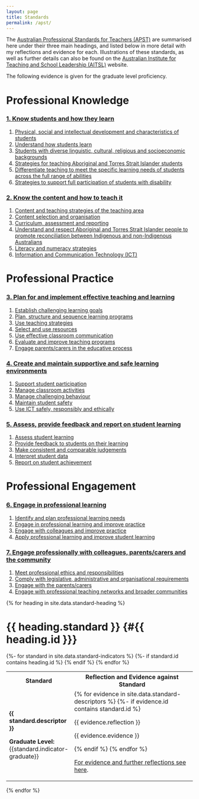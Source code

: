 ```yaml
---
layout: page
title: Standards
permalink: /apst/
---
```


The [Australian Professional Standards for Teachers (APST)](https://www.aitsl.edu.au/docs/default-source/apst-resources/australian_professional_standard_for_teachers_final.pdf) are summarised here under their three main headings, and listed below in more detail with my reflections and evidence for each. Illustrations of these standards, as well as further details can also be found on the [Australian Institute for Teaching and School Leadership (AITSL)](https://www.aitsl.edu.au/teach/standards) website.

The following evidence is given for the graduate level proficiency.

# Professional Knowledge
### [1. Know students and how they learn](#apst1)
1. [Physical, social and intellectual development and characteristics of students](#apst1-1)
2. [Understand how students learn](#apst1-2)
3. [Students with diverse linguistic, cultural, religious and socioeconomic backgrounds](#apst1-3)
4. [Strategies for teaching Aboriginal and Torres Strait Islander students](#apst1-4)
5. [Differentiate teaching to meet the specific learning needs of students across the full range of abilities](#apst1-5)
6. [Strategies to support full participation of students with disability](#apst1-6)

### [2. Know the content and how to teach it](#apst2)
1. [Content and teaching strategies of the teaching area](#apst2-1)
2. [Content selection and organisation](#apst2-2)
3. [Curriculum, assessment and reporting](#apst2-3)
4. [Understand and respect Aboriginal and Torres Strait Islander people to promote reconciliation between Indigenous and non-Indigenous Australians](#apst2-4)
5. [Literacy and numeracy strategies](#apst2-5)
6. [Information and Communication Technology (ICT)](#apst2-6)  

# Professional Practice
### [3. Plan for and implement effective teaching and learning](#apst3)
1. [Establish challenging learning goals](#apst3-1)
2. [Plan, structure and sequence learning programs](#apst3-2)
3. [Use teaching strategies](#apst3-3)
4. [Select and use resources](#apst3-4)
5. [Use effective classroom communication](#apst3-5)
6. [Evaluate and improve teaching programs](#apst3-6)
7. [Engage parents/carers in the educative process](#apst3-7)

### [4. Create and maintain supportive and safe learning environments](#apst4)
1. [Support student participation](#apst4-1)
2. [Manage classroom activities](#apst4-2)
3. [Manage challenging behaviour](#apst4-3)
4. [Maintain student safety](#apst4-4)
5. [Use ICT safely, responsibly and ethically](#apst4-5)

### [5. Assess, provide feedback and report on student learning](#apst5)
1. [Assess student learning](#apst5-1)
2. [Provide feedback to students on their learning](#apst5-2)
3. [Make consistent and comparable judgements](#apst5-3)
4. [Interpret student data](#apst5-4)
5. [Report on student achievement](#apst5-5)

# Professional Engagement
### [6. Engage in professional learning](#apst6)
1. [Identify and plan professional learning needs](#apst6-1)
2. [Engage in professional learning and improve practice](#apst6-2)
3. [Engage with colleagues and improve practice](#apst6-3)
4. [Apply professional learning and improve student learning](#apst6-4)

### [7. Engage professionally with colleagues, parents/carers and the community](#apst7)
1. [Meet professional ethics and responsibilities](#apst7-1)
2. [Comply with legislative, administrative and organisational requirements](#apst7-2)
3. [Engage with the parents/carers](#apst7-3)
4. [Engage with professional teaching networks and broader communities](#apst7-4)


<!-- <div class="indicator-selector">
	<button id="btn-graduate" onclick="selectTab('content-graduate')">Graduate</button>
	<button id="btn-proficient" onclick="selectTab('content-proficient')">Proficient</button>
	<button id="btn-accomplished" onclick="selectTab('content-accomplished')">Highly Accomplished</button>
	<button id="btn-lead" onclick="selectTab('content-lead')">Lead</button>
</div>-->

{% for heading in site.data.standard-heading %}
# {{ heading.standard }} {#{{ heading.id }}}
<table>
    <col style="width:25%">
	<col style="width:75%">
    <tr>
		<th>Standard</th>
		<th>Reflection and Evidence against Standard</th>
	</tr>
{%- for standard in site.data.standard-indicators %}
    {%- if standard.id contains heading.id %}
    <tr>
		<td id="{{ standard.id }}">
			<p>
				<strong>{{ standard.descriptor }}</strong>
			</p>
			<div id="content-graduate" class="indicator">
				<p>
					<strong>Graduate Level:</strong> {{standard.indicator-graduate}}
				</p>
			</div>
			<div id="content-proficient" class="indicator" style="display:none">
				<p>
					<strong>Proficient Level:</strong> {{standard.indicator-proficient}}
				</p>
			</div>
			<div id="content-accomplished" class="indicator" style="display:none">
				<p>
					<strong>Highly Accomplished Level:</strong> {{standard.indicator-accomplished}}
				</p>
			</div>
			<div id="content-lead" class="indicator" style="display:none">
				<p>
					<strong>Lead Level:</strong> {{standard.indicator-lead}}
				</p>
			</div>
		</td>
		<td>
			{% for evidence in site.data.standard-descriptors %}
				{%- if evidence.id contains standard.id %}
            <p>
                {{ evidence.reflection }}
            </p>
			<p>
				{{ evidence.evidence }}
			</p>
				{% endif %}
			{% endfor %}
            <p>
			    <a href="{{ site.url }}/{{ site.baseurl }}/apst/{{ standard.id | slice: 4, 6 }}"> For evidence and further reflections see here</a>.
            </p>
        </td>
	</tr>
    {% endif %}
{% endfor %}
</table>
{% endfor %}
<script>
	function selectTab(currentIndicator) {
  		var i;
  		var x = document.getElementsByClassName("indicator");
  		for (i = 0; i < x.length; i++) {
    		x[i].style.display = "none";
  		}
  		document.getElementById(currentIndicator).style.display = "block";
	}
</script>